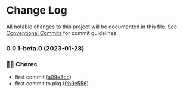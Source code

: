 # Change Log

All notable changes to this project will be documented in this file.
See [Conventional Commits](https://conventionalcommits.org) for commit guidelines.

### 0.0.1-beta.0 (2023-01-28)

### 👨‍💻 Chores

- first commit ([a09e3cc](https://github.com/tresdoce/tresdoce-ui/commit/a09e3cce412ea09979dd7ba2bcc57c1f98230a55))
- first commit to pkg ([9b9e556](https://github.com/tresdoce/tresdoce-ui/commit/9b9e55686a43e9f936bc3ca041f4193a6d444b5c))
